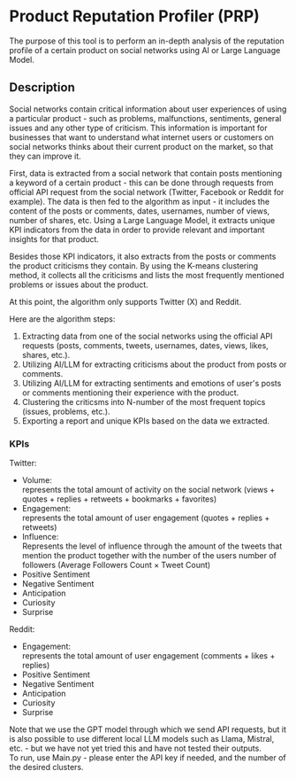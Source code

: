 # Product Reputation Profiler (PRP)
The purpose of this tool is to perform an in-depth analysis of the reputation profile of a certain product on social networks using AI or Large Language Model.

## Description
Social networks contain critical information about user experiences of using a particular product - such as problems, malfunctions, sentiments, general issues and any other type of criticism. This information is important for businesses that want to understand what internet users or customers on social networks thinks about their current product on the market, so that they can improve it.
    
First, data is extracted from a social network that contain posts mentioning a keyword of a certain product - this can be done through requests from official API request from the social network (Twitter, Facebook or Reddit for example). The data is then fed to the algorithm as input - it includes the content of the posts or comments, dates, usernames, number of views, number of shares, etc. Using a Large Language Model, it extracts unique KPI indicators from the data in order to provide relevant and important insights for that product. 

Besides those KPI indicators, it also extracts from the posts or comments the product criticisms they contain. By using the K-means clustering method, it collects all the criticisms and lists the most frequently mentioned problems or issues about the product.

At this point, the algorithm only supports Twitter (X) and Reddit.

Here are the algorithm steps:    
1. Extracting data from one of the social networks using the official API requests (posts, comments, tweets, usernames, dates, views, likes, shares, etc.).
2. Utilizing AI/LLM for extracting criticisms about the product from posts or comments.
3. Utilizing AI/LLM for extracting sentiments and emotions of user's posts or comments mentioning their experience with the product.
4. Clustering the criticsms into N-number of the most frequent topics (issues, problems, etc.).
5. Exporting a report and unique KPIs based on the data we extracted.

### KPIs
Twitter:   
- Volume:   
  represents the total amount of activity on the social network (views + quotes + replies + retweets + bookmarks + favorites)
- Engagement:   
  represents the total amount of user engagement (quotes + replies + retweets)
- Influence:   
  Represents the level of influence through the amount of the tweets that mention the product together with the number of the users number of followers (Average Followers Count × Tweet Count)   
- Positive Sentiment
- Negative Sentiment
- Anticipation
- Curiosity
- Surprise
    
Reddit:
- Engagement:   
  represents the total amount of user engagement (comments + likes + replies)   
- Positive Sentiment
- Negative Sentiment
- Anticipation
- Curiosity
- Surprise

Note that we use the GPT model through which we send API requests, but it is also possible to use different local LLM models such as Llama, Mistral, etc. - but we have not yet tried this and have not tested their outputs.   
To run, use Main.py - please enter the API key if needed, and the number of the desired clusters.   

